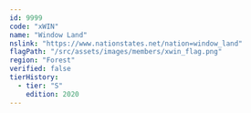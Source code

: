 ```yaml
---
id: 9999
code: "xWIN"
name: "Window Land"
nslink: "https://www.nationstates.net/nation=window_land"
flagPath: "/src/assets/images/members/xwin_flag.png"
region: "Forest"
verified: false
tierHistory:
  - tier: "S"
    edition: 2020
---
```

